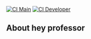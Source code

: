 [![CI Main](https://github.com/Karma-maldonado/hey-professor/actions/workflows/laravel.yml/badge.svg)](https://github.com/Karma-maldonado/hey-professor/actions/workflows/laravel.yml)
[![CI Developer](https://github.com/Karma-maldonado/hey-professor/actions/workflows/laravel.yml/badge.svg)](https://github.com/Karma-maldonado/hey-professor/actions/workflows/laravel.yml)

## About hey professor
